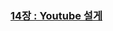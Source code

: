 ### [14장 : Youtube 설게](https://artistic-amount-d72.notion.site/14-Youtube-485d305dcb0c4edba1fb054da2cc4f0b)


